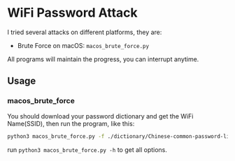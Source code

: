 # WiFi Password Attack

I tried several attacks on different platforms, they are:

* Brute Force on macOS: `macos_brute_force.py`

All programs will maintain the progress, you can interrupt anytime.

## Usage

### macos_brute_force

You should download your password dictionary and get the WiFi Name(SSID), then run the program, like this:

```bash
python3 macos_brute_force.py -f ./dictionary/Chinese-common-password-list-top-1000000.txt -s TP-Link_ZYD6
```

run `python3 macos_brute_force.py -h` to get all options.
